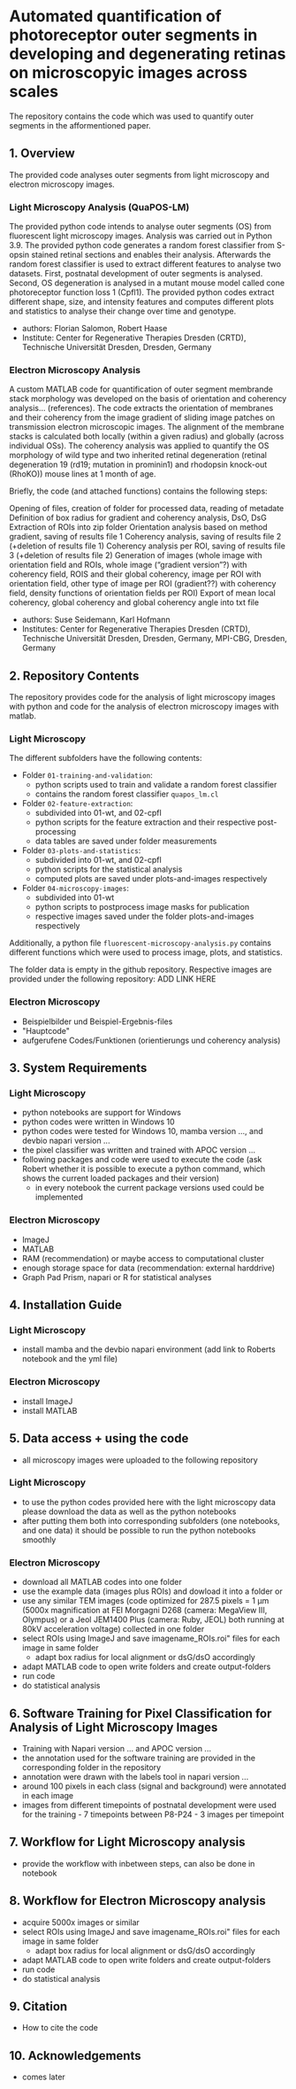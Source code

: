 # Automated quantification of photoreceptor outer segments in developing and degenerating retinas on microscopyic images across scales
The repository contains the code which was used to quantify outer segments in the afformentioned paper.

## 1. Overview
The provided code analyses outer segments from light microscopy and electron microscopy images. 

### Light Microscopy Analysis (QuaPOS-LM)
The provided python code intends to analyse outer segments (OS) from fluorescent light microscopy images. Analysis was carried out in Python 3.9. The provided python code generates a random forest classifier from S-opsin stained retinal sections and enables their analysis. Afterwards the random forest classifier is used to extract different features to analyse two datasets. First, postnatal development of outer segments is analysed. Second, OS degeneration is analysed in a mutant mouse model called cone photoreceptor function loss 1 (Cpfl1). The provided python codes extract different shape, size, and intensity features and computes different plots and statistics to analyse their change over time and genotype.

- authors: Florian Salomon, Robert Haase
- Institute: Center for Regenerative Therapies Dresden (CRTD), Technische Universität Dresden, Dresden, Germany

### Electron Microscopy Analysis
A custom MATLAB code for quantification of outer segment membrande stack morphology was developed on the basis of orientation and coherency analysis… (references). The code extracts the orientation of membranes and their coherency from the image gradient of sliding image patches on transmission electron microscopic images.
The alignment of the membrane stacks is calculated both locally (within a given radius) and globally (across individual OSs). The coherency analysis was applied to quantify the OS morphology of wild type and two inherited retinal degeneration (retinal degeneration 19 (rd19; mutation in prominin1) and rhodopsin knock-out (RhoKO)) mouse lines at 1 month of age.

Briefly, the code (and attached functions) contains the following steps:

Opening of files, creation of folder for processed data, reading of metadate
Definition of box radius for gradient and coherency analysis, DsO, DsG
Extraction of ROIs into zip folder
Orientation analysis based on method gradient, saving of results file 1
Coherency analysis, saving of results file 2 (+deletion of results file 1)
Coherency analysis per ROI, saving of results file 3 (+deletion of results file 2)
Generation of images (whole image with orientation field and ROIs, whole image (“gradient version”?) with coherency field, ROIS and their global coherency, image per ROI with orientation field, other type of image per ROI (gradient??) with coherency field, density functions of orientation fields per ROI)
Export of mean local coherency, global coherency and global coherency angle into txt file

- authors: Suse Seidemann, Karl Hofmann
- Institutes: Center for Regenerative Therapies Dresden (CRTD), Technische Universität Dresden, Dresden, Germany, MPI-CBG, Dresden, Germany

## 2. Repository Contents
The repository provides code for the analysis of light microscopy images with python and code for the analysis of electron microscopy images with matlab.

### Light Microscopy
The different subfolders have the following contents: 

- Folder `01-training-and-validation`:
    - python scripts used to train and validate a random forest classifier
    - contains the random forest classifier `quapos_lm.cl`
- Folder `02-feature-extraction`:
    - subdivided into 01-wt, and 02-cpfl
    - python scripts for the feature extraction and their respective post-processing
    - data tables are saved under folder measurements 
- Folder `03-plots-and-statistics`:
    - subdivided into 01-wt, and 02-cpfl
    - python scripts for the statistical analysis
    - computed plots are saved under plots-and-images respectively
- Folder `04-microscopy-images`:
    - subdivided into 01-wt
    - python scripts to postprocess image masks for publication
    - respective images saved under the folder plots-and-images respectively
 
Additionally, a python file `fluorescent-microscopy-analysis.py` contains different functions which were used to process image, plots, and statistics.

The folder data is empty in the github repository. Respective images are provided under the following repository:  ADD LINK HERE

### Electron Microscopy

- Beispielbilder und Beispiel-Ergebnis-files
- "Hauptcode"
- aufgerufene Codes/Funktionen (orientierungs und coherency analysis)

## 3. System Requirements

### Light Microscopy 
- python notebooks are support for Windows
- python codes were written in Windows 10
- python codes were tested for Windows 10, mamba version ..., and devbio napari version ...
- the pixel classifier was written and trained with APOC version ...
- following packages and code were used to execute the code (ask Robert whether it is possible to execute a python command, which shows the current loaded packages and their version)
    - in every notebook the current package versions used could be implemented

### Electron Microscopy
- ImageJ
- MATLAB
- RAM (recommendation) or maybe access to computational cluster
- enough storage space for data (recommendation: external harddrive)
- Graph Pad Prism, napari or R for statistical analyses

## 4. Installation Guide

### Light Microscopy
- install mamba and the devbio napari environment (add link to Roberts notebook and the yml file)

### Electron Microscopy
- install ImageJ
- install MATLAB
  
## 5. Data access + using the code
- all microscopy images were uploaded to the following repository

### Light Microscopy
- to use the python codes provided here with the light microscopy data please download the data as well as the python notebooks
- after putting them both into corresponding subfolders (one notebooks, and one data) it should be possible to run the python notebooks smoothly

### Electron Microscopy
- download all MATLAB codes into one folder
- use the example data (images plus ROIs) and dowload it into a folder
  or
- use any similar TEM images (code optimized for 287.5 pixels = 1 µm (5000x magnification at FEI Morgagni D268 (camera: MegaView III, Olympus) or a Jeol JEM1400 Plus (camera: Ruby, JEOL) both running at 80kV acceleration voltage) collected in one folder
- select ROIs using ImageJ and save imagename_ROIs.roi" files for each image in same folder
  - adapt box radius for local alignment or dsG/dsO accordingly
- adapt MATLAB code to open write folders and create output-folders
- run code
- do statistical analysis

## 6. Software Training for Pixel Classification for Analysis of Light Microscopy Images
- Training with Napari version ... and APOC version ...
- the annotation used for the software training are provided in the corresponding folder in the repository 
- annotation were drawn with the labels tool in napari version ...
- around 100 pixels in each class (signal and background) were annotated in each image
- images from different timepoints of postnatal development were used for the training
      - 7 timepoints between P8-P24
      - 3 images per timepoint

## 7. Workflow for Light Microscopy analysis
- provide the workflow with inbetween steps, can also be done in notebook

## 8. Workflow for Electron Microscopy analysis
- acquire 5000x images or similar
- select ROIs using ImageJ and save imagename_ROIs.roi" files for each image in same folder
  - adapt box radius for local alignment or dsG/dsO accordingly
- adapt MATLAB code to open write folders and create output-folders
- run code
- do statistical analysis

## 9. Citation
- How to cite the code

## 10. Acknowledgements
- comes later
